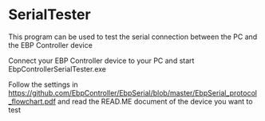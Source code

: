 # SerialTester
This program can be used to test the serial connection between the PC and the EBP Controller device

Connect your EBP Controller device to your PC and start EbpControllerSerialTester.exe

Follow the settings in https://github.com/EbpController/EbpSerial/blob/master/EbpSerial_protocol_flowchart.pdf and read the READ.ME document of the device you want to test
